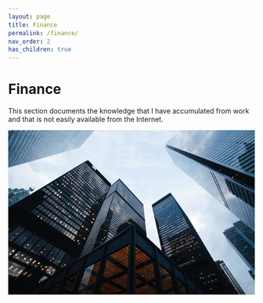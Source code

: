 ```yaml
---
layout: page
title: Finance
permalink: /finance/
nav_order: 2
has_children: true
---
```


# Finance

This section documents the knowledge that I have accumulated from work and that is not easily available from the Internet.

![image](/assets/images/sean-pollock-PhYq704ffdA-unsplash.jpg)